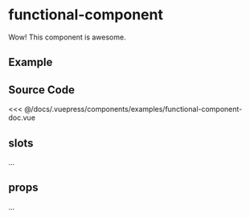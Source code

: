 # functional-component

Wow! This component is awesome.

## Example

<Demo componentName="examples-functional-component-doc" />

## Source Code

<SourceCode>
<<< @/docs/.vuepress/components/examples/functional-component-doc.vue
</SourceCode>

## slots

...

## props

...
